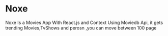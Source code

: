 # Noxe
Noxe Is a Movies App With React.js and Context Using Moviedb Api, it gets trending Movies,TvShows and perosn ,you can move between 100 page  
